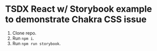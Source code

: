 # TSDX React w/ Storybook example to demonstrate Chakra CSS issue

1. Clone repo.
2. Run `npm i`.
3. Run `npm run storybook`.
